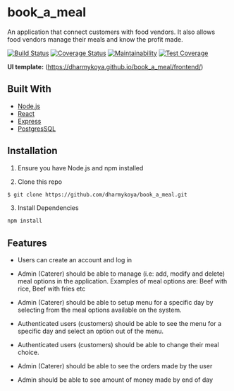 # book_a_meal
An application that connect customers with food vendors.
It also allows food vendors manage their meals and know the profit made.

[![Build Status](https://travis-ci.org/dharmykoya/book_a_meal.svg?branch=ft-coveralls-fix)](https://travis-ci.org/dharmykoya/book_a_meal)
[![Coverage Status](https://coveralls.io/repos/github/dharmykoya/book_a_meal/badge.svg?branch=climate)](https://coveralls.io/github/dharmykoya/book_a_meal?branch=climate)
[![Maintainability](https://api.codeclimate.com/v1/badges/f0906ab5998ac768fe5c/maintainability)](https://codeclimate.com/github/dharmykoya/book_a_meal/maintainability)
[![Test Coverage](https://api.codeclimate.com/v1/badges/f0906ab5998ac768fe5c/test_coverage)](https://codeclimate.com/github/dharmykoya/book_a_meal/test_coverage)

**UI template:** (https://dharmykoya.github.io/book_a_meal/frontend/)

## Built With
- [Node.js](https://nodejs.org/en/)
- [React](https://reactjs.org)
- [Express](https://expressjs.com)
- [PostgresSQL](https://postgresql.org)


## Installation
1. Ensure you have Node.js and npm installed

2. Clone this repo
```bash
$ git clone https://github.com/dharmykoya/book_a_meal.git
```
3. Install Dependencies
```bash
npm install
```

## Features
- Users can create an account and log in

- Admin (Caterer) should be able to manage (i.e: add, modify and delete) meal options in the application. Examples of meal options are:     Beef with rice, Beef with fries etc

- Admin (Caterer) should be able to setup menu for a specific day by selecting from the meal options available on the system.

- Authenticated users (customers) should be able to see the menu for a specific day and select an option out of the menu.

- Authenticated users (customers) should be able to change their meal choice.

- Admin (Caterer) should be able to see the orders made by the user

- Admin should be able to see amount of money made by end of day
